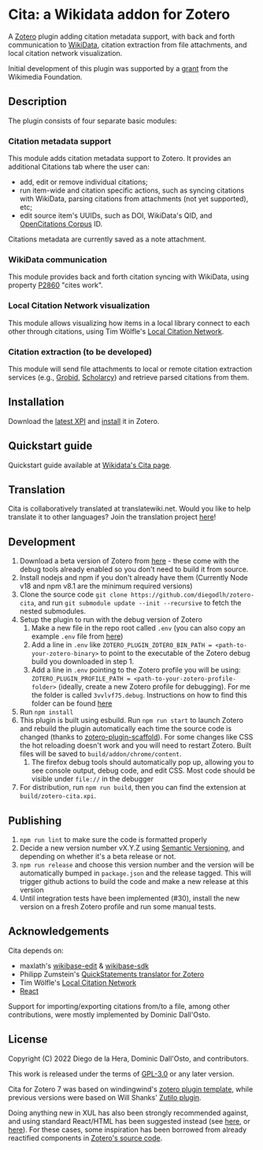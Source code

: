 # Cita: a Wikidata addon for Zotero

A [Zotero](http://www.zotero.org/) plugin adding citation metadata support, with back and forth communication to
[WikiData](https://www.wikidata.org/), citation extraction from file attachments, and local citation network visualization.

Initial development of this plugin was supported by a [grant](https://meta.wikimedia.org/wiki/Wikicite/grant/WikiCite_addon_for_Zotero_with_citation_graph_support)
from the Wikimedia Foundation.

## Description

The plugin consists of four separate basic modules:

### Citation metadata support

This module adds citation metadata support to Zotero.
It provides an additional Citations tab where the user can:

-   add, edit or remove individual citations;
-   run item-wide and citation specific actions, such as syncing citations with WikiData, parsing citations from attachments (not yet supported), etc;
-   edit source item's UUIDs, such as DOI, WikiData's QID, and [OpenCitations Corpus](https://opencitations.net/corpus) ID.

Citations metadata are currently saved as a note attachment.

### WikiData communication

This module provides back and forth citation syncing with WikiData, using property
[P2860](https://www.wikidata.org/wiki/Property:P2860) "cites work".

### Local Citation Network visualization

This module allows visualizing how items in a local library connect to each other through citations,
using Tim Wölfle's [Local Citation Network](https://timwoelfle.github.io/Local-Citation-Network/).

### Citation extraction (to be developed)

This module will send file attachments to local or remote citation extraction services
(e.g., [Grobid](https://github.com/kermitt2/grobid), [Scholarcy](http://ref.scholarcy.com/api/)) and
retrieve parsed citations from them.

## Installation

Download the [latest XPI](https://github.com/diegodlh/zotero-cita/releases/latest) and [install](https://www.zotero.org/support/plugins) it in Zotero.

## Quickstart guide

Quickstart guide available at [Wikidata's Cita page](https://www.wikidata.org/wiki/Wikidata:Zotero/Cita).

## Translation

Cita is collaboratively translated at translatewiki.net. Would you like to help translate it to other languages? Join the translation project [here](https://translatewiki.net/wiki/Translating:Cita)!

## Development

1. Download a beta version of Zotero from [here](https://www.zotero.org/support/beta_builds) - these come with the debug tools already enabled so you don't need to build it from source.
2. Install nodejs and npm if you don't already have them (Currently Node v18 and npm v8.1 are the minimum required versions)
3. Clone the source code `git clone https://github.com/diegodlh/zotero-cita`, and run `git submodule update --init --recursive` to fetch the nested submodules.
4. Setup the plugin to run with the debug version of Zotero
    1. Make a new file in the repo root called `.env` (you can also copy an example `.env` file from [here](https://github.com/northword/zotero-plugin-scaffold?tab=readme-ov-file#03-create-a-env-file))
    2. Add a line in `.env` like `ZOTERO_PLUGIN_ZOTERO_BIN_PATH = <path-to-your-zotero-binary>` to point to the executable of the Zotero debug build you downloaded in step 1.
    3. Add a line in `.env` pointing to the Zotero profile you will be using: `ZOTERO_PLUGIN_PROFILE_PATH = <path-to-your-zotero-profile-folder>` (ideally, create a new Zotero profile for debugging). For me the folder is called `3vvlvf75.debug`. Instructions on how to find this folder can be found [here](https://www.zotero.org/support/kb/profile_directory)
5. Run `npm install`
6. This plugin is built using esbuild. Run `npm run start` to launch Zotero and rebuild the plugin automatically each time the source code is changed (thanks to [zotero-plugin-scaffold](https://github.com/northword/zotero-plugin-scaffold)). For some changes like CSS the hot reloading doesn't work and you will need to restart Zotero. Built files will be saved to `build/addon/chrome/content`.
    1. The firefox debug tools should automatically pop up, allowing you to see console output, debug code, and edit CSS. Most code should be visible under `file://` in the debugger
7. For distribution, run `npm run build`, then you can find the extension at `build/zotero-cita.xpi`.

## Publishing

1. `npm run lint` to make sure the code is formatted properly
2. Decide a new version number vX.Y.Z using [Semantic Versioning](https://semver.org/), and depending on whether it's a beta release or not.
3. `npm run release` and choose this version number and the version will be automatically bumped in `package.json` and the release tagged. This will trigger github actions to build the code and make a new release at this version
4. Until integration tests have been implemented (#30), install the new version on a fresh Zotero profile and run some manual tests.

## Acknowledgements

Cita depends on:

-   maxlath's [wikibase-edit](https://github.com/maxlath/wikibase-edit) & [wikibase-sdk](https://github.com/maxlath/wikibase-sdk)
-   Philipp Zumstein's [QuickStatements translator for Zotero](https://github.com/UB-Mannheim/zotkat)
-   Tim Wölfle's [Local Citation Network](https://timwoelfle.github.io/Local-Citation-Network/)
-   [React](https://reactjs.org/)

Support for importing/exporting citations from/to a file, among other contributions, were mostly implemented by Dominic Dall'Osto.

## License

Copyright (C) 2022 Diego de la Hera, Dominic Dall'Osto, and contributors.

This work is released under the terms of [GPL-3.0](https://www.gnu.org/licenses/gpl-3.0.html) or any later version.

Cita for Zotero 7 was based on windingwind's [zotero plugin template](https://github.com/windingwind/zotero-plugin-template), while previous versions were based on Will Shanks' [Zutilo plugin](https://github.com/willsALMANJ/Zutilo).

Doing anything new in XUL has also been strongly recommended against, and using standard React/HTML has been suggested instead (see [here](https://groups.google.com/g/zotero-dev/c/xYC0I8JaUAI/m/K6utpEnjCgAJ), or [here](https://groups.google.com/g/zotero-dev/c/jxD_1mO1jUY/m/OYSw77LVAAAJ)). For these cases, some inspiration has been borrowed from already reactified components in [Zotero's source code](https://github.com/zotero/zotero/tree/master/chrome/content/zotero/components).
